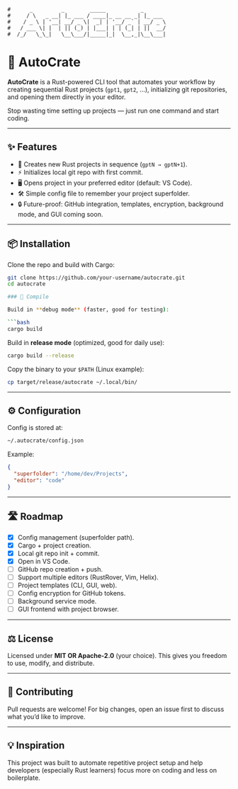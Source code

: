 ````
#      _         _        _____           _       
#     / \   _ __| |_ ___ / ____|_ __ __ _| |_ ___ 
#    / _ \ | '__| __/ _ \|  _| | '__/ _` | __/ _ \
#   / ___ \| |  | || (_) | |___| | | (_| | ||  __/
#  /_/   \_\_|   \__\___/|_____|_|  \__,_|\__\___|

````
# 🚀 AutoCrate
**AutoCrate** is a Rust-powered CLI tool that automates your workflow by creating sequential Rust projects (`gpt1`, `gpt2`, …), initializing git repositories, and opening them directly in your editor.  

Stop wasting time setting up projects — just run one command and start coding.  

---

## ✨ Features  

- 📂 Creates new Rust projects in sequence (`gptN → gptN+1`).  
- ⚡ Initializes local git repo with first commit.  
- 🖥️ Opens project in your preferred editor (default: VS Code).  
- 🛠️ Simple config file to remember your project superfolder.  
- 🔒 Future-proof: GitHub integration, templates, encryption, background mode, and GUI coming soon.  

---

## 📦 Installation  

Clone the repo and build with Cargo:  

```bash
git clone https://github.com/your-username/autocrate.git
cd autocrate

### 🔨 Compile

Build in **debug mode** (faster, good for testing):

```bash
cargo build
```

Build in **release mode** (optimized, good for daily use):

```bash
cargo build --release
```

Copy the binary to your `$PATH` (Linux example):

```bash
cp target/release/autocrate ~/.local/bin/
```

---

## ⚙️ Configuration

Config is stored at:

```bash
~/.autocrate/config.json
```

Example:

```json
{
  "superfolder": "/home/dev/Projects",
  "editor": "code"
}
```

---

## 🛣 Roadmap

* [x] Config management (superfolder path).
* [x] Cargo + project creation.
* [x] Local git repo init + commit.
* [x] Open in VS Code.
* [ ] GitHub repo creation + push.
* [ ] Support multiple editors (RustRover, Vim, Helix).
* [ ] Project templates (CLI, GUI, web).
* [ ] Config encryption for GitHub tokens.
* [ ] Background service mode.
* [ ] GUI frontend with project browser.

---

## ⚖️ License

Licensed under **MIT OR Apache-2.0** (your choice).
This gives you freedom to use, modify, and distribute.

---

## 🤝 Contributing

Pull requests are welcome! For big changes, open an issue first to discuss what you’d like to improve.

---

## 💡 Inspiration

This project was built to automate repetitive project setup and help developers (especially Rust learners) focus more on coding and less on boilerplate.

```
